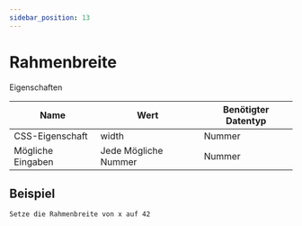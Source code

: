```yaml
---
sidebar_position: 13
---
```


# Rahmenbreite

Eigenschaften

| Name              | Wert              | Benötigter Datentyp   |
| ----              | ----              | --------------------- |
| CSS-Eigenschaft   | width    | Nummer           |
| Mögliche Eingaben | Jede Mögliche Nummer | Nummer           |

## Beispiel
```
Setze die Rahmenbreite von x auf 42
```

